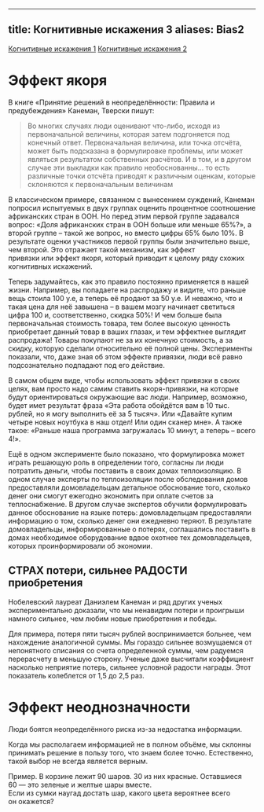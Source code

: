 
---
title: Когнитивные искажения 3
aliases: Bias2
---

[Когнитивные искажения 1](notes/bias.md)
[Когнитивные искажения 2](notes/bias2.md)

# Эффект якоря
В книге «Принятие решений в неопределённости: Правила и предубеждения» Канеман, Тверски пишут:
> Во многих случаях люди оценивают что-либо, исходя из первоначальной величины, которая затем подгоняется под конечный ответ. Первоначальная величина, или точка отсчёта, может быть подсказана в формулировке проблемы, или может являться результатом собственных расчётов. И в том, и в другом случае эти выкладки как правило необоснованны… то есть различные точки отсчёта приводят к различным оценкам, которые склоняются к первоначальным величинам

В классическом примере, связанном с вынесением суждений, Канеман попросил испытуемых в двух группах оценить процентное соотношение африканских стран в ООН. Но перед этим первой группе задавался вопрос: «Доля африканских стран в ООН больше или меньше 65%?», а второй группе – такой же вопрос, но вместо цифры 65% было 10%. В результате оценки участников первой группы были значительно выше, чем второй. Это отражает такой механизм, как эффект привязки или эффект якоря, который приводит к целому ряду схожих когнитивных искажений.  
  
Теперь задумайтесь, как это правило постоянно применяется в нашей жизни. Например, вы попадаете на распродажу и видите, что раньше вещь стоила 100 у.е, а теперь её продают за 50 у.е. И неважно, что и такая цена для неё завышена – в вашем мозгу начинает светиться цифра 100 и, соответственно, скидка 50%! И чем больше была первоначальная стоимость товара, тем более высокую ценность приобретает данный товар в ваших глазах, и тем эффектнее выглядит распродажа! Товары покупают не за их конечную стоимость, а за скидку, которую сделали относительно её полной цены. Эксперименты показали, что, даже зная об этом эффекте привязки, люди всё равно подсознательно подпадают под его действие.  
  
В самом общем виде, чтобы использовать эффект привязки в своих целях, вам просто надо самим ставить якоря-привязки, на которые будут ориентироваться окружающие вас люди. Например, возможно, будет имет результат фраза «Эта работа обойдётся вам в 10 тыс. рублей, но я могу выполнить её за 5 тысяч». Или «Давайте купим четыре новых ноутбука в наш отдел! Или один сканер мне». А также такое: «Раньше наша программа загружалась 10 минут, а теперь – всего 4!».

Ещё в одном эксперименте было показано, что формулировка может играть решающую роль в определении того, согласны ли люди потратить деньги, чтобы поставить в своих домах теплоизоляцию. В одном случае эксперты по теплоизоляции после обследования домов предоставляли домовладельцам детальное обоснование того, сколько денег они смогут ежегодно экономить при оплате счетов за теплоснабжение. В другом случае экспертов обучили формулировать данное обоснование на языке потерь: домовладельцам предоставляли информацию о том, сколько денег они ежедневно теряют. В результате домовладельцы, информированные о потерях, соглашались поставить в домах необходимое оборудование вдвое охотнее тех домовладельцев, которых проинформировали об экономии.

## СТРАХ потери, сильнее РАДОСТИ приобретения
Нобелевский лауреат Даниэлем Канеман и ряд других ученых экспериментально доказали, что мы ненавидим потери и проигрыши намного сильнее, чем любим новые приобретения и победы.

Для примера, потеря пяти тысяч рублей воспринимается больнее, чем нахождение аналогичной суммы. Мы гораздо сильнее возмущаемся от непонятного списания со счета определенной суммы, чем радуемся перерасчету в меньшую сторону.
Ученые даже высчитали коэффициент насколько неприятие потерь, сильнее условной радости награды. Этот показатель колеблется от 1,5 до 2,5 раз.


# Эффект неоднозначности
Люди боятся неопределённого риска из-за недостатка информации.

Когда мы располагаем информацией не в полном объёме, мы склонны принимать решение в пользу того, что знаем более точно. Естественно, такой выбор не всегда является верным.

Пример. В корзине лежит 90 шаров. 30 из них красные. Оставшиеся 60 — это зеленые и желтые шары вместе.  
Если из сумки наугад достать шар, какого цвета вероятнее всего он окажется?